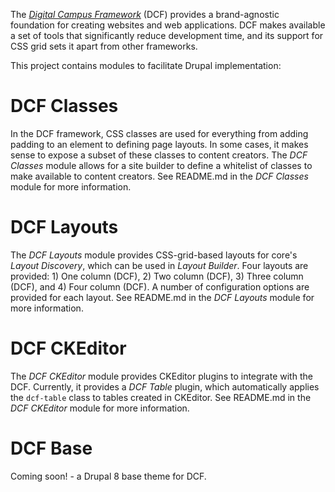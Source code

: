 The *[Digital Campus Framework](https://github.com/d-c-n/dcf)* (DCF) provides a brand-agnostic foundation for creating websites and web applications. DCF makes available a set of tools that significantly reduce development time, and its support for CSS grid sets it apart from other frameworks.

This project contains modules to facilitate Drupal implementation:

# DCF Classes
In the DCF framework, CSS classes are used for everything from adding padding to an element to defining page layouts. In some cases, it makes sense to expose a subset of these classes to content creators. The *DCF Classes* module allows for a site builder to define a whitelist of classes to make available to content creators. See README.md in the *DCF Classes* module for more information.

# DCF Layouts
The *DCF Layouts* module provides CSS-grid-based layouts for core's *Layout Discovery*, which can be used in *Layout Builder*. Four layouts are provided: 1) One column (DCF), 2) Two column (DCF), 3) Three column (DCF), and 4) Four column (DCF). A number of configuration options are provided for each layout. See README.md in the *DCF Layouts* module for more information.

# DCF CKEditor
The *DCF CKEditor* module provides CKEditor plugins to integrate with the DCF. Currently, it provides a *DCF Table* plugin, which automatically applies the `dcf-table` class to tables created in CKEditor. See README.md in the *DCF CKEditor* module for more information.

# DCF Base
Coming soon! - a Drupal 8 base theme for DCF.
